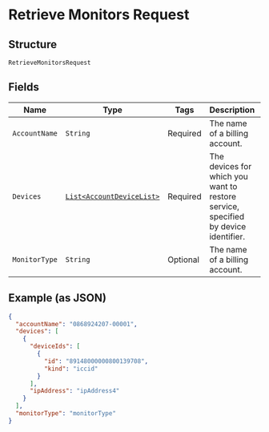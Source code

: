 
# Retrieve Monitors Request

## Structure

`RetrieveMonitorsRequest`

## Fields

| Name | Type | Tags | Description | Getter | Setter |
|  --- | --- | --- | --- | --- | --- |
| `AccountName` | `String` | Required | The name of a billing account. | String getAccountName() | setAccountName(String accountName) |
| `Devices` | [`List<AccountDeviceList>`](../../doc/models/account-device-list.md) | Required | The devices for which you want to restore service, specified by device identifier. | List<AccountDeviceList> getDevices() | setDevices(List<AccountDeviceList> devices) |
| `MonitorType` | `String` | Optional | The name of a billing account. | String getMonitorType() | setMonitorType(String monitorType) |

## Example (as JSON)

```json
{
  "accountName": "0868924207-00001",
  "devices": [
    {
      "deviceIds": [
        {
          "id": "89148000000800139708",
          "kind": "iccid"
        }
      ],
      "ipAddress": "ipAddress4"
    }
  ],
  "monitorType": "monitorType"
}
```

